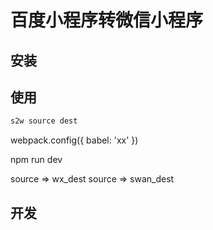 # 百度小程序转微信小程序


## 安装

## 使用
```bash
s2w source dest
```

webpack.config({
  babel: 'xx'
})

npm run dev

source => wx_dest
source => swan_dest


## 开发
